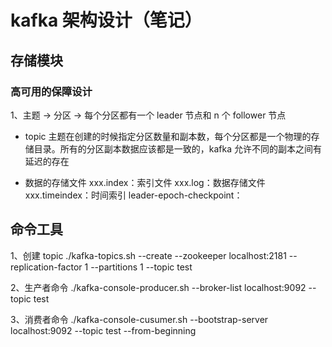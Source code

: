 # kafka 架构设计（笔记）

## 存储模块

### 高可用的保障设计

1、主题 -> 分区 -> 每个分区都有一个 leader 节点和 n 个 follower 节点

- topic 主题在创建的时候指定分区数量和副本数，每个分区都是一个物理的存储目录。所有的分区副本数据应该都是一致的，kafka 允许不同的副本之间有延迟的存在

- 数据的存储文件
xxx.index：索引文件
xxx.log：数据存储文件
xxx.timeindex：时间索引
leader-epoch-checkpoint：


## 命令工具

1、创建 topic
./kafka-topics.sh --create --zookeeper localhost:2181 --replication-factor 1 --partitions 1 --topic test

2、生产者命令
./kafka-console-producer.sh --broker-list localhost:9092 --topic test

3、消费者命令
./kafka-console-cusumer.sh --bootstrap-server localhost:9092 --topic test --from-beginning

